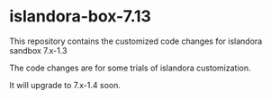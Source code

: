 # islandora-box-7.13
This repository contains the customized code changes for islandora sandbox 7.x-1.3

The code changes are for some trials of islandora customization.  

It will upgrade to 7.x-1.4 soon.
